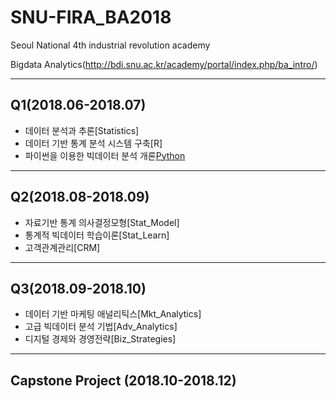 # SNU-FIRA_BA2018

Seoul National 4th industrial revolution academy

Bigdata Analytics(http://bdi.snu.ac.kr/academy/portal/index.php/ba_intro/)

--- 
## Q1(2018.06-2018.07)
- 데이터 분석과 추론[Statistics] 
- 데이터 기반 통계 분석 시스템 구축[R]
- 파이썬을 이용한 빅데이터 분석 개론[Python](https://github.com/jayjunglim/SNU_FIRA/tree/master/SNU_FIRA_BA/1-1%20Python)

---
## Q2(2018.08-2018.09)
- 자료기반 통계 의사결정모형[Stat_Model]
- 통계적 빅데이터 학습이론[Stat_Learn]
- 고객관계관리[CRM]
---
## Q3(2018.09-2018.10)
- 데이터 기반 마케팅 애널리틱스[Mkt_Analytics]
- 고급 빅데이터 분석 기법[Adv_Analytics]
- 디지털 경제와 경영전략[Biz_Strategies]
---
## Capstone Project (2018.10-2018.12)
